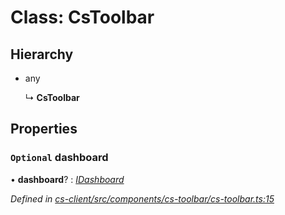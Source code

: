 # Class: CsToolbar

## Hierarchy

* any

  ↳ **CsToolbar**

## Properties

### `Optional` dashboard

• **dashboard**? : *[IDashboard](../interfaces/_cs_core_src_dashboard_dashboard_.idashboard.md)*

*Defined in [cs-client/src/components/cs-toolbar/cs-toolbar.ts:15](https://github.com/TNOCS/csnext/blob/99cbd46d/packages/cs-client/src/components/cs-toolbar/cs-toolbar.ts#L15)*
